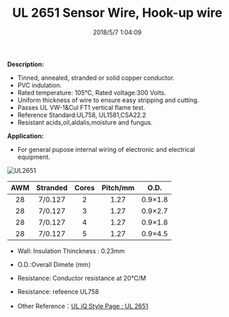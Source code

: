 ﻿---
layout: post 
title: UL 2651 Sensor Wire, Hook-up wire
tags: hookup-wire
categories: wire-cable
overview: For general pupose internal wiring of electronic and electrical equipment
series: FN20
part_number: 20-2651-0
thumb_img: static/202003/22-thumb-20200325135454.jpg
small_img: static/202003/22-20200325135454.jpg
date: 2018/5/7 1:04:09
---


__Description:__

* Tinned, annealed, stranded or solid copper conductor.
* PVC indulation.
* Rated temperature: 105℃, Rated voltage:300 Volts.
* Uniform thickness of wire to ensure easy stripping and cutting.
* Passes UL VW-1&Cul FT1 vertical flame test.
* Reference Standard:UL758, UL1581,CSA22.2 
* Resistant acids,oil,aldalis,moisture and fungus. 

__Application:__

* For general pupose internal wiring of electronic and electrical equipment.
  
![UL2651]({{site.url}}/assets/images/ul2468.jpg)

AWM | Stranded | Cores | Pitch/mm | O.D.
:-: | :-: | :-: | :-: | :-:
28 | 7/0.127 | 2 | 1.27 | 0.9×1.8
28 | 7/0.127 | 3 | 1.27 | 0.9×2.7
28 | 7/0.127 | 4 | 1.27 | 0.9×1.8
28 | 7/0.127 | 5 | 1.27 | 0.9×4.5


* Wall: Insulation Thinckness : 0.23mm
* O.D.:Overall Dimete (mm) 
* Resistance: Conductor resistance  at 20℃/M</p>
* Resistance: refeence UL758

* Other Reference：[UL iQ Style Page : UL 2651 ](http://iq.ul.com/awm/stylepage.aspx?Style=2651)
